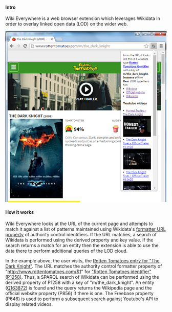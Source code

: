 #### Intro

Wiki Everywhere is a web browser extension which leverages Wikidata in order
to overlay linked open data (LOD) on the wider web.

![Example using the Rotten Tomatoes entry for the Dark Knight](https://raw.githubusercontent.com/thinkcontext/wiki-everywhere/master/misc/screen-dk.png)

#### How it works

Wiki Everywhere looks at the URL of the current page and attempts to match it against a list of patterns maintained using Wikidata's [formatter URL property](https://www.wikidata.org/wiki/Property:P1630) of authority control identifiers.  If the URL matches, a search of Wikidata is performed using the derived property and key value.  If the search returns a match for an entity then the extension is able to use the data there to perform additional queries of the LOD cloud.

In the example above, the user visits, the [Rotten Tomatoes entry for "The Dark Knight"](http://www.rottentomatoes.com/m/the_dark_knight).  The URL matches the authority control formatter property of "http://www.rottentomatoes.com/$1" for ["Rotten Tomatoes identifier" (P1258)](https://www.wikidata.org/wiki/Property:P1258).  Thus, a SPARQL search of Wikidata can be performed using the derived property of P1258 with a key of "m/the_dark_knight".  An entity ([Q163872](https://www.wikidata.org/wiki/Q163872)) is found and the query returns the Wikipedia page and the official website property (P856) if there is one.  The Freebase property (P646) is used to perform a subsequent search against Youtube's API to display related videos.
